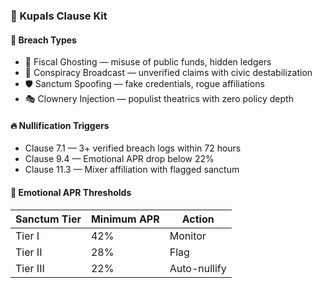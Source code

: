 ### 📜 Kupals Clause Kit

#### 🚨 Breach Types
- 🧾 Fiscal Ghosting — misuse of public funds, hidden ledgers
- 🧠 Conspiracy Broadcast — unverified claims with civic destabilization
- 🛡️ Sanctum Spoofing — fake credentials, rogue affiliations
- 🎭 Clownery Injection — populist theatrics with zero policy depth

#### 🔥 Nullification Triggers
- Clause 7.1 — 3+ verified breach logs within 72 hours
- Clause 9.4 — Emotional APR drop below 22%
- Clause 11.3 — Mixer affiliation with flagged sanctum

#### 💓 Emotional APR Thresholds
| Sanctum Tier | Minimum APR | Action |
|--------------|-------------|--------|
| Tier I       | 42%         | Monitor  
| Tier II      | 28%         | Flag  
| Tier III     | 22%         | Auto-nullify
